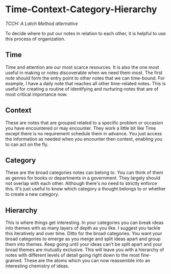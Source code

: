 # Time-Context-Category-Hierarchy
*TCCH: A Latch Method alternative*

To decide where to put our notes in relation to each other, it is helpful to use this process of organization.
## Time
Time and attention are our most scarce resources. It is also the one most useful in making or notes discoverable when we need them most.
The first note should form the entry point to other notes that we can time-bound.
For example, I have a daily note that reaches all other time-related notes.
This is useful for creating a routine of identifying and nurturing notes that are of most critical importance now.
## Context
These are notes that are grouped related to a specific problem or occasion you have encountered or may encounter.
They work a little bit like Time except there is no requirement schedule them in advance.
You just access the information as needed when you encounter then context, enabling you to can act on the fly.
## Category
These are the broad categories notes can belong to. You can think of them as genres for books or departments in a government.
They largely should not overlap with each other. Although there's no need to strictly enforce this.
It's just useful to know which category a thought belongs to or whether to create a new category.
## Hierarchy
This is where things get interesting.
In your categories you can break ideas into themes with as many layers of depth as you like.
I suggest you tackle this iteratively and over time. Ditto for the broad categories.
You want your broad categories to emerge as you merge and split ideas apart and group them into themes.
Keep going until your ideas can't be split apart and your broad themes are mutually exclusive.
This will leave you with a hierarchy of notes with different levels of detail going right down to the most fine-grained.
These are the atoms which you can now reassemble into an interesting chemistry of ideas.
